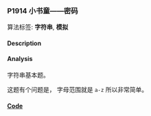 ### P1914 小书童——密码

算法标签: **字符串**, **模拟**


#### Description

#### Analysis

字符串基本题。

这题有个问题是， 字母范围就是 `a-z` 所以非常简单。

#### [Code](../cpp/p1914.cpp)
